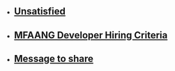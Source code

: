 - ## [Unsatisfied](https://chatgpt.com/share/6732fb22-8c64-8004-a508-727ec98fa55c)
- ## [MFAANG Developer Hiring Criteria](https://chatgpt.com/share/67081fd4-bde0-8013-8188-3ffc872c9ad0)
- ## [Message to share](https://chatgpt.com/share/6739f0db-fb8c-8004-96d4-9064b8d85d7b)
